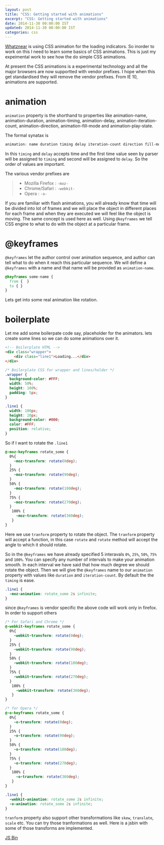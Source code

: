```yaml
---
layout: post
title: "CSS: Getting started with animations"
excerpt: "CSS: Getting started with animations"
date: 2014-11-30 00:00:00 IST
updated: 2014-11-30 00:00:00 IST
categories: css
---
```


[Whatznear](http://whatznear.com) is using CSS animation for the loading indicators. So inorder to work on this I need to learn some basics of CSS animations. This is just my expeimental work to see how the do simple CSS animations.

At present the CSS animations is a experimental technology and all the major browsers are now supportted with vendor prefixes. I hope when this get standardised they will remove the vendor prefixes. From IE 10, animations are supported.

# animation

`animation` property is the shorthand to properties like animation-name, animation-duration, animation-timing, animation-delay, animation-iteration-count, animation-direction, animation-fill-mode and animation-play-state.

The formal synatax is 

```css
animation: name duration timing delay iteration-count direction fill-mode play-state;
```

In this `timing` and `delay` accepts time and the first time value seen by parser will be assigned to `timing` and second will be assigned to `delay`. So the order of values are important. 

The various vendor prefixes are

> * Mozilla Firefox : `-moz-`  
> * Chrome/Safari : `-webkit-`  
> * Opera : `-o-`  

If you are familiar with flash animations, you will already know that time will be divided into lot of frames and we will place the object in different places for each frame and when they are executed we will feel like the object is moving. The same concept is used here as well. Using `@keyframes` we tell CSS engine to what to do with the object at a particular frame.

# @keyframes

`@keyframes` let the author control over animation sequence, and author can tell what to do when it reach this particular sequence. We will define a `@keyframes` with a name and that name will be provided as `animation-name`.

```css
@keyframes some-name {
  from {  }
  to { }
}
```

Lets get into some real animation like rotation.

# boilerplate

Let me add some boilerpate code say, placeholder for the animators. lets create some lines so we can do some animations over it.

```html
<!-- Boilerplate HTML -->
<div class="wrapper">
    <div class="line1">Loading...</div>
</div>
```

```css
/* Boilerplate CSS for wrapper and lines/holder */
.wrapper {
  background-color: #FFF;
  width: 50%;
  height: 100%;
  padding: 5px;
}

.line1 {
  width: 100px;
  height: 20px;
  background-color: #000;
  color: #FFF;
  position: relative;
}
```

So if I want to rotate the `.line1`

```css
@-moz-keyframes rotate_some {
  0%{
    -moz-transform: rotate(0deg);
  }
  25% {
    -moz-transform: rotate(90deg);
  }
  50% {
    -moz-transform: rotate(180deg);
  }
  75% {
    -moz-transform: rotate(270deg);
  }
   100% {
     -moz-transform: rotate(360deg);
   }
}
```
Here we use `tranform` property to rotate the object. The `tranform` property will accept a function, in this case `rotate` and `rotate` method will accept the angle to which it should rotate.

So in the `@keyframes` we have already specified 5 interavals `0%`, `25%`, `50%`, `75%` and `100%`. You can specify any number of intervals to make your animation smooth. In each interval we have said that how much degree we should rotate the object. Then we will give the `@keyframes` name to our `animation` property with values like `duration` and `iteration-count`.  By default the the `timing` is ease.


```css
.line1 {
  -moz-animation: rotate_some 2s infinite;
}

```

since `@keyframes` is vendor specific the above code will work only in firefox. In order to support others

```css
/* For Safari and Chrome */
@-webkit-keyframes rotate_some {
  0%{
    -webkit-transform: rotate(0deg);
  }
  25% {
    -webkit-transform: rotate(90deg);
  }
  50% {
    -webkit-transform: rotate(180deg);
  }
  75% {
    -webkit-transform: rotate(270deg);
  }
   100% {
     -webkit-transform: rotate(360deg);
   }
}

/* for Opera */
@-o-keyframes rotate_some {
  0%{
    -o-transform: rotate(0deg);
  }
  25% {
    -o-transform: rotate(90deg);
  }
  50% {
    -o-transform: rotate(180deg);
  }
  75% {
    -o-transform: rotate(270deg);
  }
   100% {
     -o-transform: rotate(360deg);
   }
}

.line1 {
  -webkit-animation: rotate_some 2s infinite;
  -o-animation: rotate_some 2s infinite;
}
```

`tranform` property also support other transformations like `skew`, `translate`, `scale` etc.
You can try those tranformations as well. Here is a jsbin with some of those transforms are implemented.

<a class="jsbin-embed" href="http://jsbin.com/wudel/4/embed?css,output">JS Bin</a><script src="http://static.jsbin.com/js/embed.js"></script>
